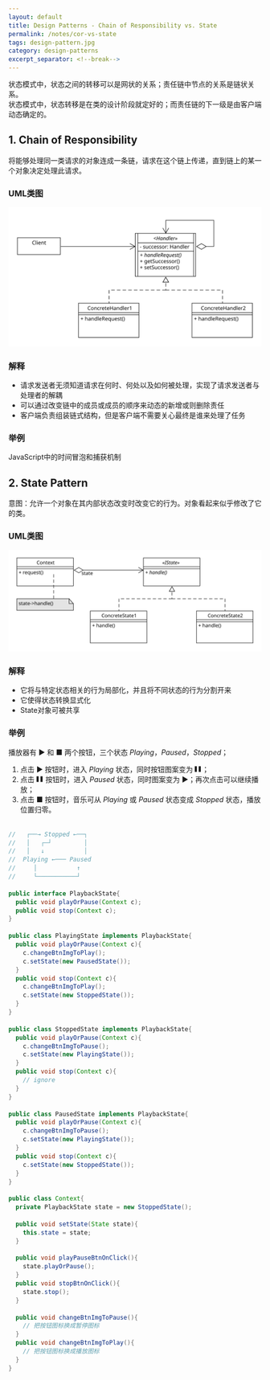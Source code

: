 ```yaml
---
layout: default
title: Design Patterns - Chain of Responsibility vs. State
permalink: /notes/cor-vs-state
tags: design-pattern.jpg
category: design-patterns
excerpt_separator: <!--break-->
---
```

状态模式中，状态之间的转移可以是网状的关系；责任链中节点的关系是链状关系。   
状态模式中，状态转移是在类的设计阶段就定好的；而责任链的下一级是由客户端动态确定的。   
<!--break-->

## 1. Chain of Responsibility

将能够处理同一类请求的对象连成一条链，请求在这个链上传递，直到链上的某一个对象决定处理此请求。   

### UML类图   
![Chain of Responsibility Pattern UML](/assets/images/designpattern/cor%20pattern.svg "Chain of Responsibility Pattern UML")   

### 解释   
* 请求发送者无须知道请求在何时、何处以及如何被处理，实现了请求发送者与处理者的解耦  
* 可以通过改变链中的成员或成员的顺序来动态的新增或则删除责任
* 客户端负责组装链式结构，但是客户端不需要关心最终是谁来处理了任务

### 举例
JavaScript中的时间冒泡和捕获机制

## 2. State Pattern

意图：允许一个对象在其内部状态改变时改变它的行为。对象看起来似乎修改了它的类。   

### UML类图   
![State Pattern UML](/assets/images/designpattern/state%20pattern.svg "State Pattern UML")  

### 解释   
* 它将与特定状态相关的行为局部化，并且将不同状态的行为分割开来
* 它使得状态转换显式化
* State对象可被共享

### 举例
播放器有 ▶ 和 ■ 两个按钮，三个状态 *Playing*，*Paused*，*Stopped*；   
1. 点击 ▶ 按钮时，进入 *Playing* 状态，同时按钮图案变为 <span class="pauseBtn">〓</span>；   
2. 点击 <span class="pauseBtn">〓</span> 按钮时，进入 *Paused* 状态，同时图案变为 ▶；再次点击可以继续播放；  
3. 点击 ■ 按钮时，音乐可从 *Playing* 或 *Paused* 状态变成 *Stopped* 状态，播放位置归零。

```java

//   ┌──→ Stopped ←──┐
//   │   ┌─┘         │
//   │   ↓           │
//  Playing ←─── Paused
//     │           ↑
//     └───────────┘

public interface PlaybackState{
  public void playOrPause(Context c);
  public void stop(Context c);
}

public class PlayingState implements PlaybackState{
  public void playOrPause(Context c){
    c.changeBtnImgToPlay();
    c.setState(new PausedState());
  }
  public void stop(Context c){
    c.changeBtnImgToPlay();
    c.setState(new StoppedState());
  }
}

public class StoppedState implements PlaybackState{
  public void playOrPause(Context c){
    c.changeBtnImgToPause();
    c.setState(new PlayingState());
  }
  public void stop(Context c){
    // ignore
  }
}

public class PausedState implements PlaybackState{
  public void playOrPause(Context c){
    c.changeBtnImgToPause();
    c.setState(new PlayingState());
  }
  public void stop(Context c){
    c.setState(new StoppedState());
  }
}

public class Context{
  private PlaybackState state = new StoppedState();

  public void setState(State state){
    this.state = state;
  }

  public void playPauseBtnOnClick(){
    state.playOrPause();
  }
  public void stopBtnOnClick(){
    state.stop();
  }

  public void changeBtnImgToPause(){
    // 把按钮图标换成暂停图标
  }
  public void changeBtnImgToPlay(){
    // 把按钮图标换成播放图标
  }
}

```

<style type="text/css">
.pauseBtn{
  transform: rotate(90deg);
  display: inline-block;
}
</style>